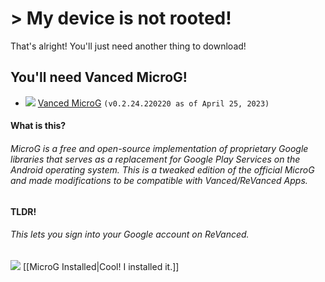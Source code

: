 # > My device is not rooted!

That's alright! You'll just need another thing to download!

## You'll need Vanced MicroG!
- ![](https://cdn.discordapp.com/attachments/803186540359450664/1101814511872245800/fixeddownloadicon.gif) [Vanced MicroG](https://github.com/TeamVanced/VancedMicroG/releases/download/v0.2.24.220220-220220001/microg.apk) `(v0.2.24.220220 as of April 25, 2023)`

#### What is this?
###### MicroG is a free and open-source implementation of proprietary Google libraries that serves as a replacement for Google Play Services on the Android operating system. This is a tweaked edition of the official MicroG and made modifications to be compatible with Vanced/ReVanced Apps.
#### TLDR!
###### This lets you sign into your Google account on ReVanced.




![](https://cdn.discordapp.com/attachments/803186540359450664/1100960373282193449/image_2023-04-26_182246728_1.gif) [[MicroG Installed|Cool! I installed it.]]
